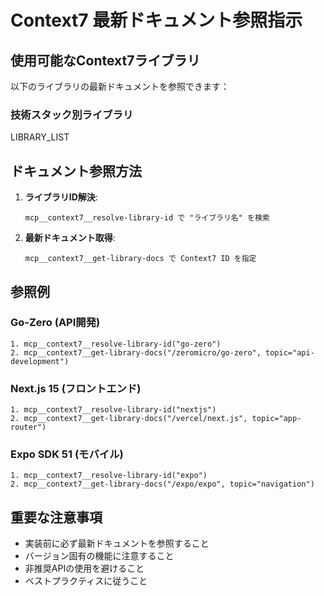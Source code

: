 # Context7 最新ドキュメント参照指示

## 使用可能なContext7ライブラリ

以下のライブラリの最新ドキュメントを参照できます：

### 技術スタック別ライブラリ
LIBRARY_LIST

## ドキュメント参照方法

1. **ライブラリID解決**:
   ```
   mcp__context7__resolve-library-id で "ライブラリ名" を検索
   ```

2. **最新ドキュメント取得**:
   ```
   mcp__context7__get-library-docs で Context7 ID を指定
   ```

## 参照例

### Go-Zero (API開発)
```
1. mcp__context7__resolve-library-id("go-zero")
2. mcp__context7__get-library-docs("/zeromicro/go-zero", topic="api-development")
```

### Next.js 15 (フロントエンド)
```
1. mcp__context7__resolve-library-id("nextjs")
2. mcp__context7__get-library-docs("/vercel/next.js", topic="app-router")
```

### Expo SDK 51 (モバイル)
```
1. mcp__context7__resolve-library-id("expo")
2. mcp__context7__get-library-docs("/expo/expo", topic="navigation")
```

## 重要な注意事項

- 実装前に必ず最新ドキュメントを参照すること
- バージョン固有の機能に注意すること
- 非推奨APIの使用を避けること
- ベストプラクティスに従うこと
